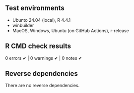 ## Test environments

-   Ubunto 24.04 (local), R 4.4.1
-   winbuilder
-   MacOS, Windows, Ubuntu (on GitHub Actions), r-release

## R CMD check results

0 errors ✔ \| 0 warnings ✔ \| 0 notes ✔

## Reverse dependencies

There are no reverse dependencies.
